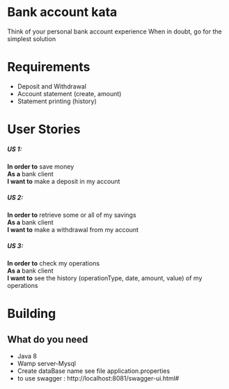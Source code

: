 # Bank account kata
Think of your personal bank account experience When in doubt, go for the simplest solution

# Requirements
- Deposit and Withdrawal
- Account statement (create, amount)
- Statement printing (history)
 
# User Stories
##### US 1:
**In order to** save money  
**As a** bank client  
**I want to** make a deposit in my account  
 
##### US 2: 
**In order to** retrieve some or all of my savings  
**As a** bank client  
**I want to** make a withdrawal from my account  
 
##### US 3: 
**In order to** check my operations  
**As a** bank client  
**I want to** see the history (operationType, date, amount, value)  of my operations  

# Building

## What do you need
- Java 8
- Wamp server-Mysql
- Create dataBase name see file application.properties
- to use swagger : http://localhost:8081/swagger-ui.html# 

```
